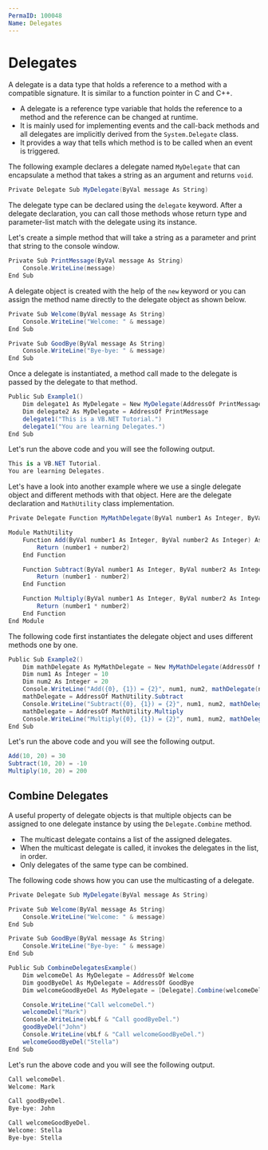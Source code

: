 ```yaml
---
PermaID: 100048
Name: Delegates
---
```


# Delegates

A delegate is a data type that holds a reference to a method with a compatible signature. It is similar to a function pointer in C and C++.

 - A delegate is a reference type variable that holds the reference to a method and the reference can be changed at runtime.
 - It is mainly used for implementing events and the call-back methods and all delegates are implicitly derived from the `System.Delegate` class.
 - It provides a way that tells which method is to be called when an event is triggered.

The following example declares a delegate named `MyDelegate` that can encapsulate a method that takes a string as an argument and returns `void`.

```csharp
Private Delegate Sub MyDelegate(ByVal message As String)
```

The delegate type can be declared using the `delegate` keyword. After a delegate declaration, you can call those methods whose return type and parameter-list match with the delegate using its instance.

Let's create a simple method that will take a string as a parameter and print that string to the console window.

```csharp
Private Sub PrintMessage(ByVal message As String)
    Console.WriteLine(message)
End Sub
```

A delegate object is created with the help of the `new` keyword or you can assign the method name directly to the delegate object as shown below. 

```csharp
Private Sub Welcome(ByVal message As String)
    Console.WriteLine("Welcome: " & message)
End Sub

Private Sub GoodBye(ByVal message As String)
    Console.WriteLine("Bye-bye: " & message)
End Sub
```

Once a delegate is instantiated, a method call made to the delegate is passed by the delegate to that method. 

```csharp
Public Sub Example1()
    Dim delegate1 As MyDelegate = New MyDelegate(AddressOf PrintMessage)
    Dim delegate2 As MyDelegate = AddressOf PrintMessage
    delegate1("This is a VB.NET Tutorial.")
    delegate1("You are learning Delegates.")
End Sub
```

Let's run the above code and you will see the following output.

```csharp
This is a VB.NET Tutorial.
You are learning Delegates.
```

Let's have a look into another example where we use a single delegate object and different methods with that object. Here are the delegate declaration and `MathUtility` class implementation.

```csharp
Private Delegate Function MyMathDelegate(ByVal number1 As Integer, ByVal number2 As Integer) As Integer

Module MathUtility
    Function Add(ByVal number1 As Integer, ByVal number2 As Integer) As Integer
        Return (number1 + number2)
    End Function

    Function Subtract(ByVal number1 As Integer, ByVal number2 As Integer) As Integer
        Return (number1 - number2)
    End Function

    Function Multiply(ByVal number1 As Integer, ByVal number2 As Integer) As Integer
        Return (number1 * number2)
    End Function
End Module
```

The following code first instantiates the delegate object and uses different methods one by one.

```csharp
Public Sub Example2()
    Dim mathDelegate As MyMathDelegate = New MyMathDelegate(AddressOf MathUtility.Add)
    Dim num1 As Integer = 10
    Dim num2 As Integer = 20
    Console.WriteLine("Add({0}, {1}) = {2}", num1, num2, mathDelegate(num1, num2))
    mathDelegate = AddressOf MathUtility.Subtract
    Console.WriteLine("Subtract({0}, {1}) = {2}", num1, num2, mathDelegate(num1, num2))
    mathDelegate = AddressOf MathUtility.Multiply
    Console.WriteLine("Multiply({0}, {1}) = {2}", num1, num2, mathDelegate(num1, num2))
End Sub
```

Let's run the above code and you will see the following output.

```csharp
Add(10, 20) = 30
Subtract(10, 20) = -10
Multiply(10, 20) = 200
```

## Combine Delegates

A useful property of delegate objects is that multiple objects can be assigned to one delegate instance by using the `Delegate.Combine` method. 

 - The multicast delegate contains a list of the assigned delegates. 
 - When the multicast delegate is called, it invokes the delegates in the list, in order. 
 - Only delegates of the same type can be combined.

The following code shows how you can use the multicasting of a delegate.

```csharp
Private Delegate Sub MyDelegate(ByVal message As String)

Private Sub Welcome(ByVal message As String)
    Console.WriteLine("Welcome: " & message)
End Sub

Private Sub GoodBye(ByVal message As String)
    Console.WriteLine("Bye-bye: " & message)
End Sub

Public Sub CombineDelegatesExample()
    Dim welcomeDel As MyDelegate = AddressOf Welcome
    Dim goodByeDel As MyDelegate = AddressOf GoodBye
    Dim welcomeGoodByeDel As MyDelegate = [Delegate].Combine(welcomeDel, goodByeDel)

    Console.WriteLine("Call welcomeDel.")
    welcomeDel("Mark")
    Console.WriteLine(vbLf & "Call goodByeDel.")
    goodByeDel("John")
    Console.WriteLine(vbLf & "Call welcomeGoodByeDel.")
    welcomeGoodByeDel("Stella")
End Sub
```

Let's run the above code and you will see the following output.

```csharp
Call welcomeDel.
Welcome: Mark

Call goodByeDel.
Bye-bye: John

Call welcomeGoodByeDel.
Welcome: Stella
Bye-bye: Stella
```
